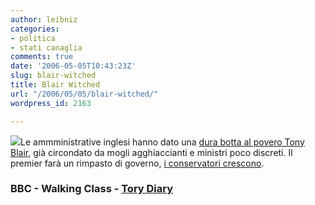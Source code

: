 ```yaml
---
author: leibniz
categories:
- politica
- stati canaglia
comments: true
date: '2006-05-05T10:43:23Z'
slug: blair-witched
title: Blair Witched
url: "/2006/05/05/blair-witched/"
wordpress_id: 2163

---
```

[![](https://conservativehome.blogs.com/torydiary/images/ascentoftoryman.gif)](https://conservativehome.blogs.com/torydiary/2006/05/live_local_elec.html)Le ammministrative inglesi hanno dato una [dura botta al povero Tony Blair](https://news.bbc.co.uk/1/hi/uk_politics/4969812.stm), già circondato da mogli agghiaccianti e ministri poco discreti.  Il premier farà un rimpasto di governo, [i conservatori crescono](https://walkingclass.blogspot.com/2006/05/gran-bretagna-la-notte-festosa-dei-new.html).


### BBC - Walking Class - [Tory Diary](https://conservativehome.blogs.com/torydiary/2006/05/live_local_elec.html)
